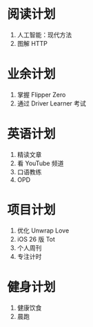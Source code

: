 # 阅读计划

1. 人工智能：现代方法
2. 图解 HTTP

# 业余计划

1. 掌握 Flipper Zero
2. 通过 Driver Learner 考试

# 英语计划

1. 精读文章
2. 看 YouTube 频道
3. 口语教练
4. OPD

# 项目计划

1. 优化 Unwrap Love
2. iOS 26 版 Tot
3. 个人周刊
4. 专注计时

# 健身计划

1. 健康饮食
2. 晨跑